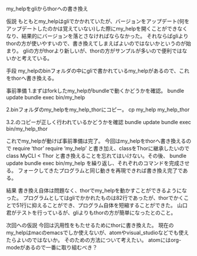 my_helpをgliからthorへの書き換え

仮説
もともとmy_helpはgliでかかれていたが、バージョンをアップデート(何をアップデートしたのかは覚えていない)した際にmy_helpを開くことができなくなり、結果的にバージョンを落とさなければならなかった。
それならばgliよりthorの方が使いやすいので、書き換えてしまえばよいのではないかというのが始まり。
gliの方がthorより新しいが、thorの方がサンプルが多いので便利ではないかと考えている。

手段
my_helpのbinフォルダの中にgliで書かれているmy_helpがあるので、これをthorへ書き換える。

事前準備
1.まずはforkしたmy_helpがbundleで動くかどうかを確認。
bundle update
bundle exec bin/my_help

2.binフォルダのmy_helpをmy_help_thorにコピー。
cp my_help my_help_thor

3.2.のコピーが正しく行われているかどうかを確認
bundle update
bundle exec bin/my_help_thor

これでmy_helpが動けば事前準備は完了。
今回はmy_helpをthorへ書き換えるので
require ‘thor’
require ‘my_help’
と書き加え、classをThorに継承したいので
class MyCLI < Thor
と書き換えることを忘れてはいけない。その後、
bundle update
bundle exec bin/my_help
を繰り返し、それぞれのコマンドを完成させる。
フォークしてきたプログラムと同じ動きを再現できれば書き換え完了である。

結果
書き換え自体は問題なく、thorでmy_helpを動かすことができるようになった。
プログラムとしてはgliでかかれたものは82行であったが、thorでかくことで51行に抑えることができ、プログラム自体を短縮することができた。
山口君がテストを行っているが、gliよりもthorの方が簡単になったとのこと。

次回への仮説
今回は汎用性をもたせるためにthorに書き換えた。
現在のmy_helpはmacのemacsでしか使えないが、atomやvisual_studioなどでも使えたらよいのではないか。
そのための方法について考えたい。
atomにはorg-modeがあるので一番に取り組むべき？
